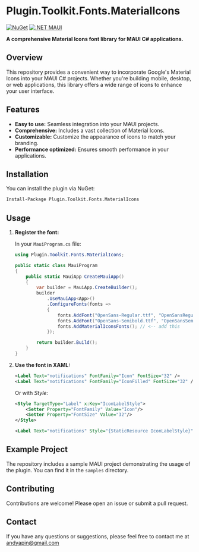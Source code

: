 
# Plugin.Toolkit.Fonts.MaterialIcons

[![NuGet](https://img.shields.io/nuget/v/Plugin.Toolkit.Fonts.MaterialIcons)](https://www.nuget.org/packages/Plugin.Toolkit.Fonts.MaterialIcons)
[![.NET MAUI](https://img.shields.io/badge/.NET%20MAUI-512BD4?style=flat&logo=dotnet&label=.NET%20MAUI)](https://dotnet.microsoft.com/en-us/apps/maui)

**A comprehensive Material Icons font library for MAUI C# applications.**

## Overview
This repository provides a convenient way to incorporate Google's Material Icons into your MAUI C# projects. Whether you're building mobile, desktop, or web applications, this library offers a wide range of icons to enhance your user interface.

## Features
* **Easy to use:** Seamless integration into your MAUI projects.
* **Comprehensive:** Includes a vast collection of Material Icons.
* **Customizable:** Customize the appearance of icons to match your branding.
* **Performance optimized:** Ensures smooth performance in your applications.


## Installation

You can install the plugin via NuGet:

```bash
Install-Package Plugin.Toolkit.Fonts.MaterialIcons
```

## Usage

1.  **Register the font:**

    In your `MauiProgram.cs` file:

    ```csharp
    using Plugin.Toolkit.Fonts.MaterialIcons;

    public static class MauiProgram
    {
        public static MauiApp CreateMauiApp()
        {
            var builder = MauiApp.CreateBuilder();
            builder
                .UseMauiApp<App>()
                .ConfigureFonts(fonts =>
                {
                    fonts.AddFont("OpenSans-Regular.ttf", "OpenSansRegular");
					fonts.AddFont("OpenSans-Semibold.ttf", "OpenSansSemibold");
					fonts.AddMaterialIconsFonts(); // <-- add this
                });

            return builder.Build();
        }
    }
    ```

2.  **Use the font in XAML:**

    ```xml
    <Label Text="notifications" FontFamily="Icon" FontSize="32" />
    <Label Text="notifications" FontFamily="IconFilled" FontSize="32" />
    ```

    Or with *Style*:

    ```xml
    <Style TargetType="Label" x:Key="IconLabelStyle">
        <Setter Property="FontFamily" Value="Icon"/>
        <Setter Property="FontSize" Value="32"/>
    </Style>

    <Label Text="notifications" Style="{StaticResource IconLabelStyle}"/>
    ```

## Example Project
The repository includes a sample MAUI project demonstrating the usage of the plugin. You can find it in the `samples` directory.

## Contributing
Contributions are welcome! Please open an issue or submit a pull request.

## Contact
If you have any questions or suggestions, please feel free to contact me at andyapin@gmail.com
